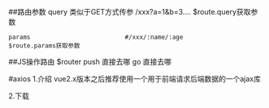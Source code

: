 ##路由参数
	query		类似于GET方式传参		/xxx?a=1&b=3....
	$route.query获取参数
	
	params							#/xxx/:name/:age
	$route.params获取参数
	
##JS操作路由
	$router
		push		直接去哪
		go			直接去哪
		
#axios
1.介绍
	vue2.x版本之后推荐使用一个用于前端请求后端数据的一个ajax库

2.下载
	